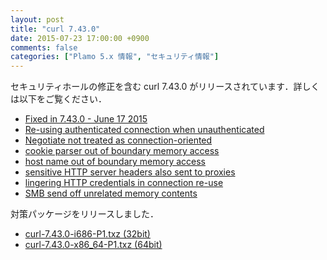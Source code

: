 ```yaml
---
layout: post
title: "curl 7.43.0"
date: 2015-07-23 17:00:00 +0900
comments: false
categories: ["Plamo 5.x 情報", "セキュリティ情報"]
---
```

セキュリティホールの修正を含む curl 7.43.0 がリリースされています．詳しくは以下をご覧ください．

* [Fixed in 7.43.0 - June 17 2015](http://curl.haxx.se/changes.html#7_43_0)
* [Re-using authenticated connection when unauthenticated](http://curl.haxx.se/docs/adv_20150422A.html)
* [Negotiate not treated as connection-oriented](http://curl.haxx.se/docs/adv_20150422B.html)
* [cookie parser out of boundary memory access](http://curl.haxx.se/docs/adv_20150422C.html)
* [host name out of boundary memory access](http://curl.haxx.se/docs/adv_20150422D.html)
* [sensitive HTTP server headers also sent to proxies](http://curl.haxx.se/docs/adv_20150429.html)
* [lingering HTTP credentials in connection re-use](http://curl.haxx.se/docs/adv_20150617A.html)
* [SMB send off unrelated memory contents](http://curl.haxx.se/docs/adv_20150617B.html)

対策パッケージをリリースしました．

* [curl-7.43.0-i686-P1.txz (32bit)](ftp://plamo.linet.gr.jp/pub/Plamo-5.x/x86/plamo/01_minimum/network.txz/curl-7.43.0-i686-P1.txz)
* [curl-7.43.0-x86_64-P1.txz (64bit)](ftp://plamo.linet.gr.jp/pub/Plamo-5.x/x86_64/plamo/01_minimum/network.txz/curl-7.43.0-x86_64-P1.txz)
